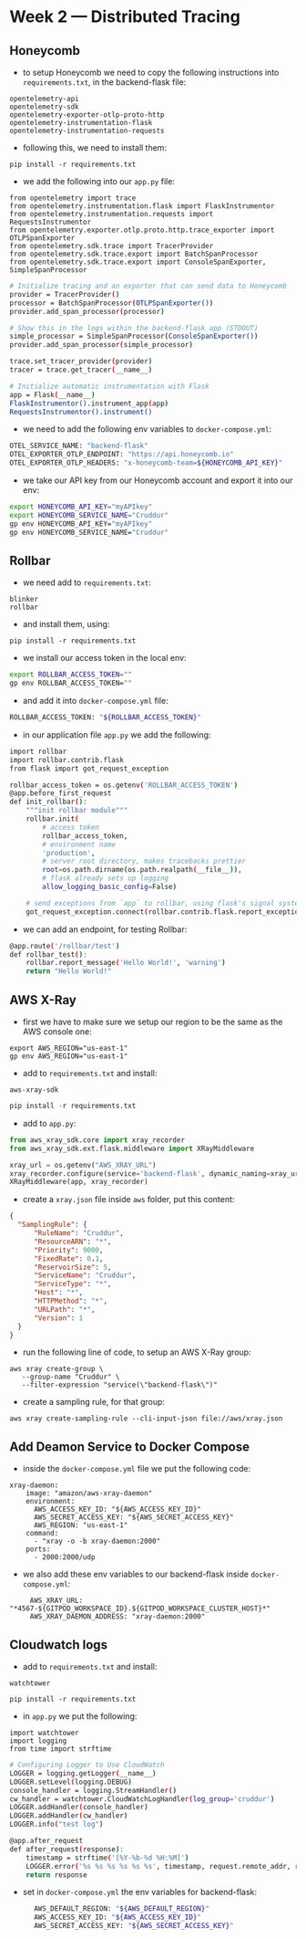 # Week 2 — Distributed Tracing

## Honeycomb

- to setup Honeycomb we need to copy the following instructions into `requirements.txt`, in the backend-flask file:
```
opentelemetry-api 
opentelemetry-sdk 
opentelemetry-exporter-otlp-proto-http 
opentelemetry-instrumentation-flask 
opentelemetry-instrumentation-requests
```
- following this, we need to install them:
```
pip install -r requirements.txt
```
- we add the following into our `app.py` file:
```
from opentelemetry import trace
from opentelemetry.instrumentation.flask import FlaskInstrumentor
from opentelemetry.instrumentation.requests import RequestsInstrumentor
from opentelemetry.exporter.otlp.proto.http.trace_exporter import OTLPSpanExporter
from opentelemetry.sdk.trace import TracerProvider
from opentelemetry.sdk.trace.export import BatchSpanProcessor
from opentelemetry.sdk.trace.export import ConsoleSpanExporter, SimpleSpanProcessor
```
```bash
# Initialize tracing and an exporter that can send data to Honeycomb
provider = TracerProvider()
processor = BatchSpanProcessor(OTLPSpanExporter())
provider.add_span_processor(processor)

# Show this in the logs within the backend-flask app (STDOUT)
simple_processor = SimpleSpanProcessor(ConsoleSpanExporter())
provider.add_span_processor(simple_processor)

trace.set_tracer_provider(provider)
tracer = trace.get_tracer(__name__)
```
```bash
# Initialize automatic instrumentation with Flask
app = Flask(__name__)
FlaskInstrumentor().instrument_app(app)
RequestsInstrumentor().instrument()
```
- we need to add the following env variables to `docker-compose.yml`:
```bash
OTEL_SERVICE_NAME: "backend-flask"
OTEL_EXPORTER_OTLP_ENDPOINT: "https://api.honeycomb.io"
OTEL_EXPORTER_OTLP_HEADERS: "x-honeycomb-team=${HONEYCOMB_API_KEY}"
```
- we take our API key from our Honeycomb account and export it into our env:
```bash
export HONEYCOMB_API_KEY="myAPIkey"
export HONEYCOMB_SERVICE_NAME="Cruddur"
gp env HONEYCOMB_API_KEY="myAPIkey"
gp env HONEYCOMB_SERVICE_NAME="Cruddur"
```

## Rollbar
- we need add to `requirements.txt`:
```
blinker
rollbar
```
- and install them, using:
```
pip install -r requirements.txt
```
- we install our access token in the local env:
```bash
export ROLLBAR_ACCESS_TOKEN=""
gp env ROLLBAR_ACCESS_TOKEN=""
```
- and add it into `docker-compose.yml` file:
```bash
ROLLBAR_ACCESS_TOKEN: "${ROLLBAR_ACCESS_TOKEN}"
```
- in our application file `app.py` we add the following:
```bash
import rollbar
import rollbar.contrib.flask
from flask import got_request_exception
```
```bash
rollbar_access_token = os.getenv('ROLLBAR_ACCESS_TOKEN')
@app.before_first_request
def init_rollbar():
    """init rollbar module"""
    rollbar.init(
        # access token
        rollbar_access_token,
        # environment name
        'production',
        # server root directory, makes tracebacks prettier
        root=os.path.dirname(os.path.realpath(__file__)),
        # flask already sets up logging
        allow_logging_basic_config=False)

    # send exceptions from `app` to rollbar, using flask's signal system.
    got_request_exception.connect(rollbar.contrib.flask.report_exception, app)
```
- we can add an endpoint, for testing Rollbar:
```bash
@app.route('/rollbar/test')
def rollbar_test():
    rollbar.report_message('Hello World!', 'warning')
    return "Hello World!"
```
## AWS X-Ray
- first we have to make sure we setup our region to be the same as the AWS console one:
```
export AWS_REGION="us-east-1"
gp env AWS_REGION="us-east-1"
```
- add to `requirements.txt` and install:
```
aws-xray-sdk
```
```py
pip install -r requirements.txt
```
- add to `app.py`:
```py
from aws_xray_sdk.core import xray_recorder
from aws_xray_sdk.ext.flask.middleware import XRayMiddleware
```
```py
xray_url = os.getenv("AWS_XRAY_URL")
xray_recorder.configure(service='backend-flask', dynamic_naming=xray_url)
XRayMiddleware(app, xray_recorder)
```
- create a `xray.json` file inside `aws` folder, put this content:
```json
{
  "SamplingRule": {
      "RuleName": "Cruddur",
      "ResourceARN": "*",
      "Priority": 9000,
      "FixedRate": 0.1,
      "ReservoirSize": 5,
      "ServiceName": "Cruddur",
      "ServiceType": "*",
      "Host": "*",
      "HTTPMethod": "*",
      "URLPath": "*",
      "Version": 1
  }
}
```
- run the following line of code, to setup an AWS X-Ray group:
```
aws xray create-group \
   --group-name "Cruddur" \
   --filter-expression "service(\"backend-flask\")"
```
- create a sampling rule, for that group:
```
aws xray create-sampling-rule --cli-input-json file://aws/xray.json
```

## Add Deamon Service to Docker Compose
- inside the `docker-compose.yml` file we put the following code:
```
xray-daemon:
    image: "amazon/aws-xray-daemon"
    environment:
      AWS_ACCESS_KEY_ID: "${AWS_ACCESS_KEY_ID}"
      AWS_SECRET_ACCESS_KEY: "${AWS_SECRET_ACCESS_KEY}"
      AWS_REGION: "us-east-1"
    command:
      - "xray -o -b xray-daemon:2000"
    ports:
      - 2000:2000/udp
 ```
 - we also add these env variables to our backend-flask inside `docker-compose.yml`:
 ```
      AWS_XRAY_URL: "*4567-${GITPOD_WORKSPACE_ID}.${GITPOD_WORKSPACE_CLUSTER_HOST}*"
      AWS_XRAY_DAEMON_ADDRESS: "xray-daemon:2000"
  ```
  
## Cloudwatch logs
- add to `requirements.txt` and install:
```
watchtower
```
```
pip install -r requirements.txt
```
- in `app.py` we put the following:
```
import watchtower
import logging
from time import strftime
```
```bash
# Configuring Logger to Use CloudWatch
LOGGER = logging.getLogger(__name__)
LOGGER.setLevel(logging.DEBUG)
console_handler = logging.StreamHandler()
cw_handler = watchtower.CloudWatchLogHandler(log_group='cruddur')
LOGGER.addHandler(console_handler)
LOGGER.addHandler(cw_handler)
LOGGER.info("test log")
```
```bash
@app.after_request
def after_request(response):
    timestamp = strftime('[%Y-%b-%d %H:%M]')
    LOGGER.error('%s %s %s %s %s %s', timestamp, request.remote_addr, request.method, request.scheme, request.full_path, response.status)
    return response
```
- set in `docker-compose.yml` the env variables for backend-flask:
```bash
      AWS_DEFAULT_REGION: "${AWS_DEFAULT_REGION}"
      AWS_ACCESS_KEY_ID: "${AWS_ACCESS_KEY_ID}"
      AWS_SECRET_ACCESS_KEY: "${AWS_SECRET_ACCESS_KEY}"
```
